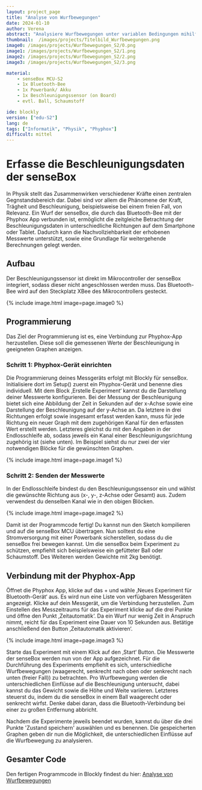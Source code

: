 ```yaml
---
layout: project_page
title: "Analyse von Wurfbewegungen"
date: 2024-01-10
author: Verena
abstract: "Analysiere Wurfbewegungen unter variablen Bedingungen mihilfe der Phyphox-App."
thumbnail:  /images/projects/Titelbild_Wurfbewegungen.png
image0: /images/projects/Wurfbewegungen_S2/0.png
image1: /images/projects/Wurfbewegungen_S2/1.png
image2: /images/projects/Wurfbewegungen_S2/2.png
image3: /images/projects/Wurfbewegungen_S2/3.png

material:
    - senseBox MCU-S2
    - 1x Bluetooth-Bee
    - 1x Powerbank/ Akku
    - 1x Beschleunigungssensor (on Board)
    - evtl. Ball, Schaumstoff

ide: blockly
version: ["edu-S2"]   
lang: de
tags: ["Informatik", "Physik", "Phyphox"]
difficult: mittel
---
```

<head><title>Analyse von Wurfbewegungen unter variablen Bedingungen</title></head>

# Erfasse die Beschleunigungsdaten der senseBox
In Physik stellt das Zusammenwirken verschiedener Kräfte einen zentralen Gegnstandsbereich dar. Dabei sind vor allem die Phänomene der Kraft, Trägheit und Beschleunigung, beispielsweise bei einem freien Fall, von Relevanz. Ein Wurf der senseBox, die durch das Bluetooth-Bee mit der Phyphox App verbunden ist, ermöglicht die zeitgleiche Betrachtung der Beschleunigungsdaten in unterschiedliche Richtungen auf dem Smartphone oder Tablet. Dadurch kann die Nachvollziehbarkeit der erhobenen Messwerte unterstützt, sowie eine Grundlage für weitergehende Berechnungen gelegt werden.

## Aufbau
Der Beschleunigungssensor ist direkt im Mikrocontroller der senseBox integriert, sodass dieser nicht angeschlossen werden muss. Das Bluetooth-Bee wird auf den Steckplatz XBee des Mikrocontrollers gesteckt. 

{% include image.html image=page.image0 %}

## Programmierung

Das Ziel der Programmierung ist es, eine Verbindung zur Phyphox-App herzustellen. Diese soll die gemessenen Werte der Beschleunigung in geeigneten Graphen anzeigen.

### Schritt 1: Phyphox-Gerät einrichten
Die Programmierung deines Messgeräts erfolgt mit Blockly für senseBox. Initialisiere dort im Setup() zuerst ein Phyphox-Gerät und benenne dies individuell. Mit dem Block ‚Erstelle Experiment‘ kannst du die Darstellung deiner Messwerte konfigurieren. Bei der Messung der Beschleunigung bietet sich eine Abbildung der Zeit in Sekunden auf der x-Achse sowie eine Darstellung der Beschleunigung auf der y-Achse an. Da letztere in drei Richtungen erfolgt sowie insgesamt erfasst werden kann, muss für jede Richtung ein neuer Graph mit dem zugehörigen Kanal für den erfassten Wert erstellt werden. Letzteres gleichst du mit den Angaben in der Endlosschleife ab, sodass jeweils ein Kanal einer Beschleunigungsrichtung zugehörig ist (siehe unten). Im Beispiel siehst du nur zwei der vier notwendigen Blöcke für die gewünschten Graphen. 

{% include image.html image=page.image1 %}

### Schritt 2: Senden der Messwerte
In der Endlosschleife bindest du den Beschleunigungssensor ein und wählst die gewünschte Richtung aus (x-, y-, z-Achse oder Gesamt) aus. Zudem verwendest du denselben Kanal wie in den obigen Blöcken.

{% include image.html image=page.image2 %}

Damit ist der Programmcode fertig! Du kannst nun den Sketch kompilieren und auf die senseBox MCU übertragen. Nun solltest du eine Stromversorgung mit einer Powerbank sicherstellen, sodass du die senseBox frei bewegen kannst. Um die senseBox beim Experiment zu schützen, empfiehlt sich beispielsweise ein gefütteter Ball oder Schaumstoff. Des Weiteren werden Gewichte mit 2kg benötigt. 


## Verbindung mit der Phyphox-App
Öffnet die Phyphox App, klicke auf das + und wähle ‚Neues Experiment für Bluetooth-Gerät‘ aus. Es wird nun eine Liste von verfügbaren Messgeräten angezeigt. Klicke auf dein Messgerät, um die Verbindung herzustellen. Zum Einstellen des Messzeitraums für das Experiment klicke auf die drei Punkte und öffne den Punkt ‚Zeitautomatik‘. Da ein Wurf nur wenig Zeit in Anspruch nimmt, reicht für das Experiment eine Dauer von 10 Sekunden aus. Betätige anschließend den Button ‚Zeitautomatik aktivieren‘.

{% include image.html image=page.image3 %}

Starte das Experiment mit einem Klick auf den ‚Start‘ Button. Die Messwerte der senseBox werden nun von der App aufgezeichnet. 
Für die Durchführung des Experiments empfiehlt es sich, unterschiedliche Wurfbewegungen (waagerecht, senkrecht nach oben oder senkrecht nach unten (freier Fall)) zu betrachten. Pro Wurfbewegung werden die unterschiedlichen Einflüsse auf die Beschleunigung untersucht, dabei kannst du das Gewicht sowie die Höhe und Weite variieren. Letzteres steuerst du, indem du die senseBox in einem Ball waagerecht oder senkrecht wirfst. Denke dabei daran, dass die Bluetooth-Verbindung bei einer zu großen Entfernung abbricht.

Nachdem die Experimente jeweils beendet wurden, kannst du über die drei Punkte 'Zustand speichern' auswählen und es benennen. Die gespeicherten Graphen geben dir nun die Möglichkeit, die unterschiedlichen Einflüsse auf die Wurfbewegung zu analysieren.

## Gesamter Code

Den fertigen Programmcode in Blockly findest du hier: [Analyse von Wurfbewegungen](https://blockly.sensebox.de/gallery/63b59d69d2853f0013b1d8c7)
